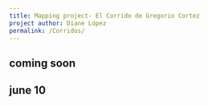 ```yaml
---
title: Mapping project- El Corrido de Gregorio Cortez
project author: Diane López 
permalink: /Corridos/
---
```

 ## coming soon
 ## june 10 




